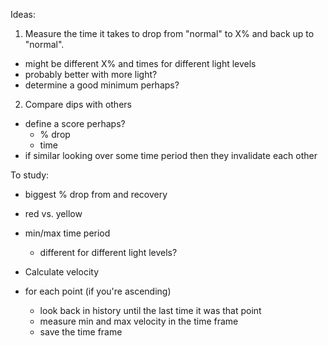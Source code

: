 Ideas:

1. Measure the time it takes to drop from "normal" to X% and back up to "normal".
  - might be different X% and times for different light levels
  - probably better with more light?
  - determine a good minimum perhaps?

2. Compare dips with others
  - define a score perhaps?
    - % drop
    - time
  - if similar looking over some time period then they invalidate each other

To study:
- biggest % drop from and recovery
- red vs. yellow
- min/max time period
  - different for different light levels?

- Calculate velocity
- for each point (if you're ascending)
  - look back in history until the last time it was that point
  - measure min and max velocity in the time frame
  - save the time frame
